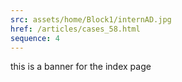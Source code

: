 ```yaml
---
src: assets/home/Block1/internAD.jpg
href: /articles/cases_58.html
sequence: 4
---
```


this is a banner for the index page